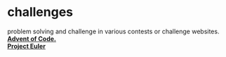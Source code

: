 # challenges
 problem solving and challenge in various contests or challenge websites.   
 [**Advent of Code.**](https://adventofcode.com)   
 [**Project Euler**](https://projecteuler.net/)   

